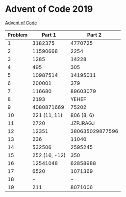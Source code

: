 # Advent of Code 2019

[Advent of Code](adventofcode.com)

| Problem | Part 1        | Part 2          |
| ------- | ------------- | --------------- |
| 1       | 3182375       | 4770725         |
| 2       | 11590668      | 2254            |
| 3       | 1285          | 14228           |
| 4       | 495           | 305             |
| 5       | 10987514      | 14195011        |
| 6       | 200001        | 379             |
| 7       | 116680        | 89603079        |
| 8       | 2193          | YEHEF           |
| 9       | 4080871669    | 75202           |
| 10      | 221 (11, 11)  | 806 (8, 6)      |
| 11      | 2720          | JZPJRAGJ        |
| 12      | 12351         | 380635029877596 |
| 13      | 236           | 11040           |
| 14      | 532506        | 2595245         |
| 15      | 252 (16, -12) | 350             |
| 16 | 12541048 | 62858988 |
| 17 | 6520 | 1071369 |
| 18 | - | - |
| 19 | 211 | 8071006 |
